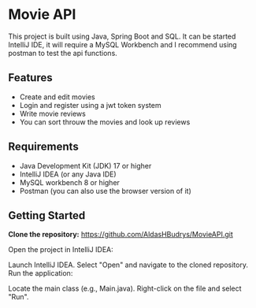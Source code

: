 # Movie API

This project is built using Java, Spring Boot and SQL. It can be started IntelliJ IDE, it will require a MySQL Workbench and I recommend using postman to test the api functions.

## Features

- Create and edit movies
- Login and register using a jwt token system
- Write movie reviews 
- You can sort throuw the movies and look up reviews

## Requirements

- Java Development Kit (JDK) 17 or higher
- IntelliJ IDEA (or any Java IDE)
- MySQL workbench 8 or higher
- Postman (you can also use the browser version of it)

## Getting Started

**Clone the repository:**
https://github.com/AldasHBudrys/MovieAPI.git


Open the project in IntelliJ IDEA:

Launch IntelliJ IDEA.
Select "Open" and navigate to the cloned repository.
Run the application:

Locate the main class (e.g., Main.java).
Right-click on the file and select "Run".

